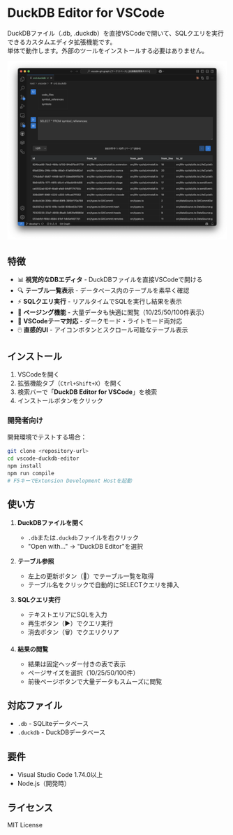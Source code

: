 # DuckDB Editor for VSCode

DuckDBファイル（.db, .duckdb）を直接VSCodeで開いて、SQLクエリを実行できるカスタムエディタ拡張機能です。  
単体で動作します。外部のツールをインストールする必要はありません。  

![DuckDB Editor Screenshot](media/duckdb-editor-screenshot.png)

## 特徴

- 📊 **視覚的なDBエディタ** - DuckDBファイルを直接VSCodeで開ける
- 🔍 **テーブル一覧表示** - データベース内のテーブルを素早く確認
- ⚡ **SQLクエリ実行** - リアルタイムでSQLを実行し結果を表示
- 📄 **ページング機能** - 大量データも快適に閲覧（10/25/50/100件表示）
- 🎨 **VSCodeテーマ対応** - ダークモード・ライトモード両対応
- 🖱️ **直感的UI** - アイコンボタンとスクロール可能なテーブル表示

## インストール

1. VSCodeを開く
2. 拡張機能タブ（`Ctrl+Shift+X`）を開く
3. 検索バーで「**DuckDB Editor for VSCode**」を検索
4. インストールボタンをクリック

### 開発者向け

開発環境でテストする場合：

```bash
git clone <repository-url>
cd vscode-duckdb-editor
npm install
npm run compile
# F5キーでExtension Development Hostを起動
```

## 使い方

1. **DuckDBファイルを開く**
   - `.db`または`.duckdb`ファイルを右クリック
   - "Open with..." → "DuckDB Editor"を選択

2. **テーブル参照**
   - 左上の更新ボタン（🔄）でテーブル一覧を取得
   - テーブル名をクリックで自動的にSELECTクエリを挿入

3. **SQLクエリ実行**
   - テキストエリアにSQLを入力
   - 再生ボタン（▶️）でクエリ実行
   - 消去ボタン（🗑️）でクエリクリア

4. **結果の閲覧**
   - 結果は固定ヘッダー付きの表で表示
   - ページサイズを選択（10/25/50/100件）
   - 前後ページボタンで大量データもスムーズに閲覧

## 対応ファイル

- `.db` - SQLiteデータベース
- `.duckdb` - DuckDBデータベース

## 要件

- Visual Studio Code 1.74.0以上
- Node.js（開発時）

## ライセンス

MIT License
